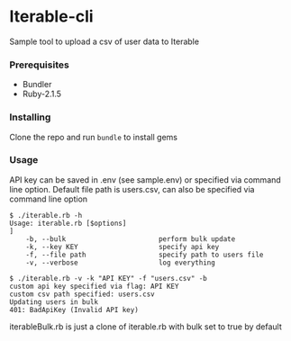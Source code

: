 # Iterable-cli

Sample tool to upload a csv of user data to Iterable 

### Prerequisites
* Bundler
* Ruby-2.1.5

### Installing
Clone the repo and run `bundle` to install gems

### Usage
API key can be saved in .env (see sample.env) or specified via command line option. Default file path is users.csv, can also be specified via command line option

```
$ ./iterable.rb -h
Usage: iterable.rb [$options]                                                                                                                                        ]
    -b, --bulk                       perform bulk update
    -k, --key KEY                    specify api key
    -f, --file path                  specify path to users file
    -v, --verbose                    log everything

$ ./iterable.rb -v -k "API KEY" -f "users.csv" -b
custom api key specified via flag: API KEY
custom csv path specified: users.csv
Updating users in bulk
401: BadApiKey (Invalid API key)
```

iterableBulk.rb is just a clone of iterable.rb with bulk set to true by default

